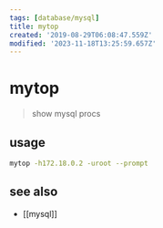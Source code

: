 ```yaml
---
tags: [database/mysql]
title: mytop
created: '2019-08-29T06:08:47.559Z'
modified: '2023-11-18T13:25:59.657Z'
---
```


# mytop

> show mysql procs

## usage

```sh
mytop -h172.18.0.2 -uroot --prompt
```

## see also

- [[mysql]]
